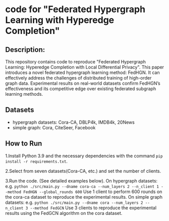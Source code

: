 # code for "Federated Hypergraph Learning with Hyperedge Completion"

## Description:

This repository contains code to reproduce "Federated Hypergraph Learning: Hyperedge Completion with Local
Differential Privacy". This paper introduces a novel federated hypergraph learning method: FedHGN. It can effectively address the challenges of distributed training of high-order graph data. Experimental results on real-world datasets confirm FedHGN’s effectiveness and its competitive edge over existing federated subgraph learning methods.

## Datasets

* hypergraph datasets: Cora-CA, DBLP4k, IMDB4k, 20News
* simple graph: Cora, CiteSeer, Facebook

## How to Run

1.Install Python 3.9 and the necessary dependencies with the command ``pip install -r requirements.txt``.

2.Select from seven datasets(Cora-CA, etc.) and set the number of clients.

3.Run the code. (See detailed examples below). On hypergraph datasets: e.g. ``python ./src/main.py --dname cora-ca --num_layers 2 --n_client 1 --method FedHGN --global_rounds 600`` Use 1 client to perform 600 rounds on the cora-ca dataset to reproduce the experimental results. On simple graph datasets: e.g. ``python ./src/main.py --dname cora --num_layers 2 --n_client 3 --method FedGCN`` Use 3 clients to reproduce the experimental results using the FedGCN algorithm on the cora dataset.

